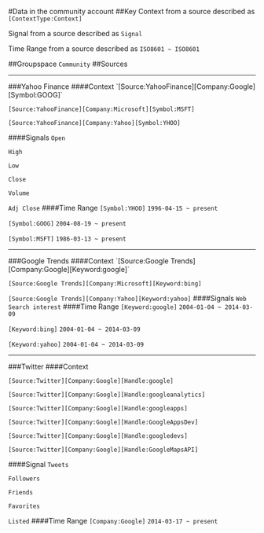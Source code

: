 #Data in the community account
##Key
Context from a source described as `[ContextType:Context]`

Signal from a source described as `Signal`

Time Range from a source described as `ISO8601 ~ ISO8601`

##Groupspace
`Community`
##Sources
<hr/>
###Yahoo Finance
####Context
`[Source:YahooFinance][Company:Google][Symbol:GOOG]`

`[Source:YahooFinance][Company:Microsoft][Symbol:MSFT]`

`[Source:YahooFinance][Company:Yahoo][Symbol:YHOO]`

####Signals
`Open`

`High`

`Low`

`Close`

`Volume`

`Adj Close`
####Time Range
`[Symbol:YHOO]` `1996-04-15 ~ present`

`[Symbol:GOOG]` `2004-08-19 ~ present`

`[Symbol:MSFT]` `1986-03-13 ~ present`
<hr/>
###Google Trends
####Context
`[Source:Google Trends][Company:Google][Keyword:google]`

`[Source:Google Trends][Company:Microsoft][Keyword:bing]`

`[Source:Google Trends][Company:Yahoo][Keyword:yahoo]`
####Signals
`Web Search interest`
####Time Range
`[Keyword:google]` `2004-01-04 ~ 2014-03-09`

`[Keyword:bing]` `2004-01-04 ~ 2014-03-09`

`[Keyword:yahoo]` `2004-01-04 ~ 2014-03-09`
<hr/>
###Twitter
####Context

`[Source:Twitter][Company:Google][Handle:google]`

`[Source:Twitter][Company:Google][Handle:googleanalytics]`

`[Source:Twitter][Company:Google][Handle:googleapps]`

`[Source:Twitter][Company:Google][Handle:GoogleAppsDev]`

`[Source:Twitter][Company:Google][Handle:googledevs]`

`[Source:Twitter][Company:Google][Handle:GoogleMapsAPI]`

####Signal
`Tweets`

`Followers`

`Friends`

`Favorites`

`Listed`
####Time Range
`[Company:Google]` `2014-03-17 ~ present`
